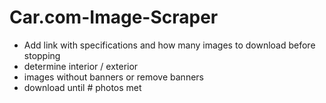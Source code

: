 # Car.com-Image-Scraper

- Add link with specifications and how many images to download before stopping
- determine interior / exterior
- images without banners or remove banners 
- download until # photos met